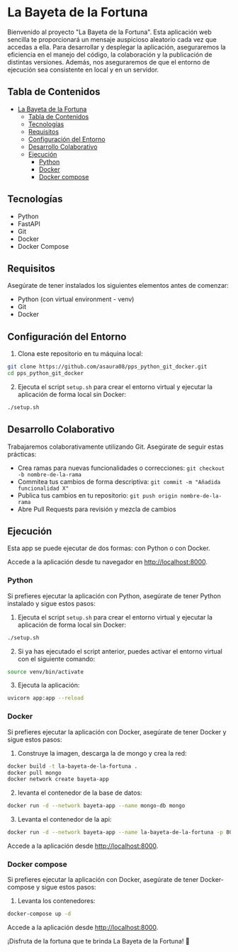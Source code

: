 # La Bayeta de la Fortuna

Bienvenido al proyecto "La Bayeta de la Fortuna". Esta aplicación web sencilla te proporcionará un mensaje auspicioso aleatorio cada vez que accedas a ella. Para desarrollar y desplegar la aplicación, aseguraremos la eficiencia en el manejo del código, la colaboración y la publicación de distintas versiones. Además, nos aseguraremos de que el entorno de ejecución sea consistente en local y en un servidor.

## Tabla de Contenidos

- [La Bayeta de la Fortuna](#la-bayeta-de-la-fortuna)
  - [Tabla de Contenidos](#tabla-de-contenidos)
  - [Tecnologías](#tecnologías)
  - [Requisitos](#requisitos)
  - [Configuración del Entorno](#configuración-del-entorno)
  - [Desarrollo Colaborativo](#desarrollo-colaborativo)
  - [Ejecución](#ejecución)
    - [Python](#python)
    - [Docker](#docker)
    - [Docker compose](#docker-compose)

## Tecnologías

- Python
- FastAPI
- Git
- Docker
- Docker Compose

## Requisitos

Asegúrate de tener instalados los siguientes elementos antes de comenzar:

- Python (con virtual environment - venv)
- Git
- Docker

## Configuración del Entorno

1. Clona este repositorio en tu máquina local:

```bash
git clone https://github.com/asaura08/pps_python_git_docker.git
cd pps_python_git_docker
```

2. Ejecuta el script `setup.sh` para crear el entorno virtual y ejecutar la aplicación de forma local sin Docker:

```bash
./setup.sh
```

## Desarrollo Colaborativo

Trabajaremos colaborativamente utilizando Git. Asegúrate de seguir estas prácticas:

- Crea ramas para nuevas funcionalidades o correcciones: `git checkout -b nombre-de-la-rama`
- Commitea tus cambios de forma descriptiva: `git commit -m "Añadida funcionalidad X"`
- Publica tus cambios en tu repositorio: `git push origin nombre-de-la-rama`
- Abre Pull Requests para revisión y mezcla de cambios

## Ejecución

Esta app se puede ejecutar de dos formas: con Python o con Docker.


Accede a la aplicación desde tu navegador en [http://localhost:8000](http://localhost:8000).

### Python

Si prefieres ejecutar la aplicación con Python, asegúrate de tener Python instalado y sigue estos pasos:

1. Ejecuta el script `setup.sh` para crear el entorno virtual y ejecutar la aplicación de forma local sin Docker:

```bash
./setup.sh
```

2. Si ya has ejecutado el script anterior, puedes activar el entorno virtual con el siguiente comando:

```bash
source venv/bin/activate
```

3. Ejecuta la aplicación:

```bash
uvicorn app:app --reload
```
### Docker

Si prefieres ejecutar la aplicación con Docker, asegúrate de tener Docker y sigue estos pasos:

1. Construye la imagen, descarga la de mongo y crea la red:

```bash
docker build -t la-bayeta-de-la-fortuna .
docker pull mongo
docker network create bayeta-app 
```

2. levanta el contenedor de la base de datos:

```bash
docker run -d --network bayeta-app --name mongo-db mongo
```

3. Levanta el contenedor de la api:

```bash
docker run -d --network bayeta-app --name la-bayeta-de-la-fortuna -p 8000:8000 la-bayeta-de-la-fortuna
```

Accede a la aplicación desde [http://localhost:8000](http://localhost:8000).


### Docker compose


Si prefieres ejecutar la aplicación con Docker, asegúrate de tener Docker-compose y sigue estos pasos:

1. Levanta los contenedores:

```bash
docker-compose up -d
```

Accede a la aplicación desde [http://localhost:8000](http://localhost:8000).

¡Disfruta de la fortuna que te brinda La Bayeta de la Fortuna! 🌟
